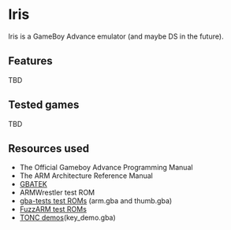 # Iris

Iris is a GameBoy Advance emulator (and maybe DS in the future).

## Features

TBD

## Tested games

TBD

## Resources used

- The Official Gameboy Advance Programming Manual
- The ARM Architecture Reference Manual
- [GBATEK](https://problemkaputt.de/gbatek.htm)
- ARMWrestler test ROM
- [gba-tests test ROMs](https://github.com/jsmolka/gba-tests) (arm.gba and thumb.gba)
- [FuzzARM test ROMs](https://github.com/DenSinH/FuzzARM)
- [TONC demos](https://www.coranac.com/tonc/text/toc.htm)(key_demo.gba)
